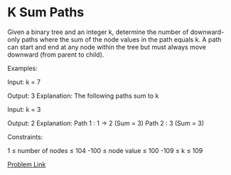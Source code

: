 # K Sum Paths

Given a binary tree and an integer k, determine the number of downward-only paths where the sum of the node values in the path equals k. A path can start and end at any node within the tree but must always move downward (from parent to child).

Examples:

Input: k = 7   

Output: 3
Explanation: The following paths sum to k 
 
Input: k = 3

Output: 2
Explanation:
Path 1 : 1 -> 2 (Sum = 3)
Path 2 : 3 (Sum = 3)

Constraints:

1 ≤ number of nodes ≤ 104
-100 ≤ node value ≤ 100
-109 ≤ k ≤ 109

[Problem Link](https://www.geeksforgeeks.org/problems/k-sum-paths/1)